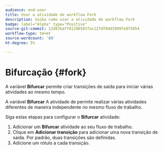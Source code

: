 ```yaml
---
audience: end-user
title: Usar a atividade de workflow Fork
description: Saiba como usar a atividade de workflow Fork
badge: label="Alpha" type="Positive"
source-git-commit: 12d87baff81298583fac12fdf04d39997e875954
workflow-type: tm+mt
source-wordcount: '89'
ht-degree: 5%

---
```



# Bifurcação {#fork}

A variável **Bifurcar** permite criar transições de saída para iniciar várias atividades ao mesmo tempo.

A variável **Bifurcar** A atividade de permite realizar várias atividades diferentes de maneira independente no mesmo fluxo de trabalho.

Siga estas etapas para configurar o **Bifurcar** atividade:

1. Adicionar um **Bifurcar** atividade ao seu fluxo de trabalho.
1. Clique em **Adicionar transição** para adicionar uma nova transição de saída. Por padrão, duas transições são definidas.
1. Adicione um rótulo a cada transição.
